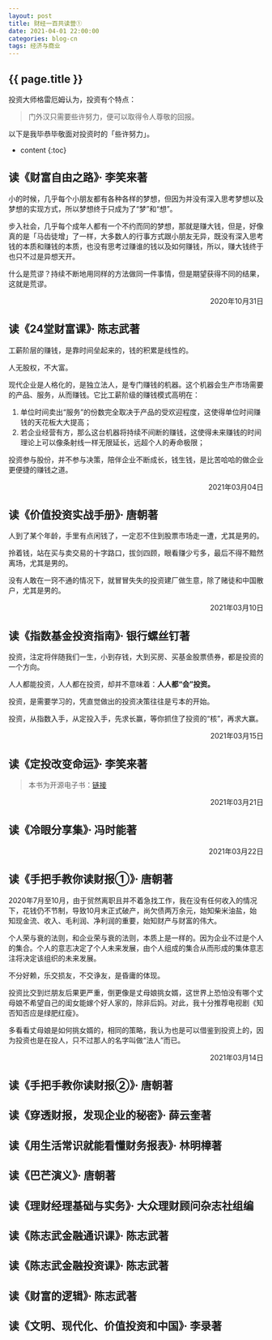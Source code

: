 ```yaml
---
layout: post
title: 财经一百共读营①
date: 2021-04-01 22:00:00
categories: blog-cn
tags: 经济与商业
--- 
```


<h2>{{ page.title }}</h2>

投资大师格雷厄姆认为，投资有个特点：

> 门外汉只需要些许努力，便可以取得令人尊敬的回报。

以下是我毕恭毕敬面对投资时的「些许努力」。

* content
{:toc}

## 读《财富自由之路》· 李笑来著

小的时候，几乎每个小朋友都有各种各样的梦想，但因为并没有深入思考梦想以及梦想的实现方式，所以梦想终于只成为了“梦”和“想”。

步入社会，几乎每个成年人都有一个不约而同的梦想，那就是赚大钱，但是，好像真的是「马齿徒增」了一样，大多数人的行事方式跟小朋友无异，既没有深入思考钱的本质和赚钱的本质，也没有思考过赚谁的钱以及如何赚钱，所以，赚大钱终于也只不过是异想天开。

什么是荒谬？持续不断地用同样的方法做同一件事情，但是期望获得不同的结果，这就是荒谬。

<p align="right">2020年10月31日</p>

## 读《24堂财富课》· 陈志武著

工薪阶层的赚钱，是靠时间垒起来的，钱的积累是线性的。

人无股权，不大富。

现代企业是人格化的，是独立法人，是专门赚钱的机器。这个机器会生产市场需要的产品、服务，从而赚钱。它比工薪阶级的赚钱模式高明在：
1. 单位时间卖出“服务”的份数完全取决于产品的受欢迎程度，这使得单位时间赚钱的天花板大大提高；
2. 若企业经营有方，那么这台机器将持续不间断的赚钱，这使得未来赚钱的时间理论上可以像条射线一样无限延长，远超个人的寿命极限；

投资参与股份，并不参与决策，陪伴企业不断成长，钱生钱，是比苦哈哈的做企业更便捷的赚钱之道。

<p align="right">2021年03月04日</p>

## 读《价值投资实战手册》· 唐朝著

人到了某个年龄，手里有点闲钱了，一定忍不住到股票市场走一遭，尤其是男的。

拎着钱，站在买与卖交易的十字路口，拔剑四顾，眼看赚少亏多，最后不得不黯然离场，尤其是男的。

没有人敢在一窍不通的情况下，就冒冒失失的投资建厂做生意，除了赌徒和中国散户，尤其是男的。

<p align="right">2021年03月10日</p>

## 读《指数基金投资指南》· 银行螺丝钉著

投资，注定将伴随我们一生，小到存钱，大到买房、买基金股票债券，都是投资的一个方向。

人人都能投资，人人都在投资，却并不意味着：**人人都“会”投资。**

投资，是需要学习的，凭直觉做出的投资决策往往是亏本的开始。

投资，从指数入手，从定投入手，先求长赢，等你抓住了投资的“核”，再求大赢。

<p align="right">2021年03月15日</p>

## 读《定投改变命运》· 李笑来著

> 本书为开源电子书：<a href="https://github.com/xiaolai/regular-investing-in-box" target="_blank">链接</a>

<p align="right">2021年03月21日</p>

## 读《冷眼分享集》· 冯时能著

<p align="right">2021年03月22日</p>

## 读《手把手教你读财报①》· 唐朝著

2020年7月至10月，由于贸然离职且并不着急找工作，我在没有任何收入的情况下，花钱仍不节制，导致10月末正式破产，尚欠债两万余元，始知柴米油盐，始知现金流、收入、毛利润、净利润的重要，始知财产与财富的伟大。

个人荣与衰的法则，和企业荣与衰的法则，本质上是一样的。因为企业不过是个人的集合。个人的意志决定了个人未来发展，由个人组成的集合从而形成的集体意志注将决定该组织的未来发展。

不分好赖，乐交损友，不交诤友，是昏庸的体现。

投资比交到烂朋友后果更严重，倒更像是丈母娘挑女婿，这世界上恐怕没有哪个丈母娘不希望自己的闺女能嫁个好人家的，除非后妈。对此，我十分推荐电视剧《知否知否应是绿肥红瘦》。

多看看丈母娘是如何挑女婿的，相同的策略，我认为也是可以借鉴到投资上的，因为投资也是在投人，只不过那人的名字叫做“法人”而已。

<p align="right">2021年03月14日</p>

## 读《手把手教你读财报②》· 唐朝著

## 读《穿透财报，发现企业的秘密》· 薛云奎著

## 读《用生活常识就能看懂财务报表》· 林明樟著

## 读《巴芒演义》· 唐朝著

## 读《理财经理基础与实务》· 大众理财顾问杂志社组编

## 读《陈志武金融通识课》· 陈志武著

## 读《陈志武金融投资课》· 陈志武著

## 读《财富的逻辑》· 陈志武著

## 读《文明、现代化、价值投资和中国》· 李录著
